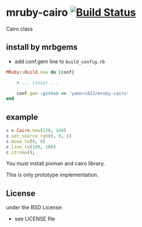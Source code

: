# mruby-cairo   [![Build Status](https://travis-ci.org/yamori813/mruby-cairo.svg?branch=master)](https://travis-ci.org/yamori813/mruby-cairo)
Cairo class
## install by mrbgems
- add conf.gem line to `build_config.rb`

```ruby
MRuby::Build.new do |conf|

    # ... (snip) ...

    conf.gem :github => 'yamori813/mruby-cairo'
end
```
## example
```ruby
c = Cairo.new(120, 160)
c.set_source_rgb(0, 0, 1)
c.move_to(0, 0)
c.line_to(100, 100)
c.stroke();
```

You must install pixman and cairo library.

This is only prototype implementation.

## License
under the BSD License:
- see LICENSE file
